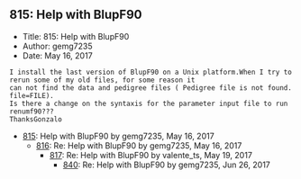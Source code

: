 ## 815: Help with BlupF90

- Title: 815: Help with BlupF90
- Author: gemg7235
- Date: May 16, 2017

```
I install the last version of BlupF90 on a Unix platform.When I try to rerun some of my old files, for some reason it
can not find the data and pedigree files ( Pedigree file is not found. file=FILE).
Is there a change on the syntaxis for the parameter input file to run renumf90???
ThanksGonzalo

```

- [815](0815.md): Help with BlupF90 by gemg7235, May 16, 2017
    - [816](0816.md): Re: Help with BlupF90 by gemg7235, May 16, 2017
        - [817](0817.md): Re: Help with BlupF90 by valente_ts, May 19, 2017
            - [840](0840.md): Re: Help with BlupF90 by gemg7235, Jun 26, 2017
